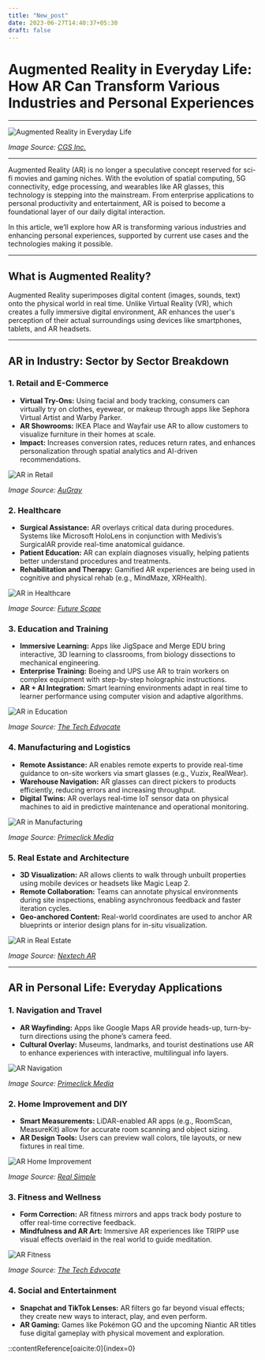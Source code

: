 ```yaml
---
title: "New_post"
date: 2023-06-27T14:40:37+05:30
draft: false
---
```


# Augmented Reality in Everyday Life: How AR Can Transform Various Industries and Personal Experiences

---

![Augmented Reality in Everyday Life](https://www.cgsinc.com/blog/wp-content/uploads/2016/07/AR-Impact.jpg)

*Image Source: [CGS Inc.](https://www.cgsinc.com/blog/5-ways-augmented-reality-impacts-your-daily-life)*

---

Augmented Reality (AR) is no longer a speculative concept reserved for sci-fi movies and gaming niches. With the evolution of spatial computing, 5G connectivity, edge processing, and wearables like AR glasses, this technology is stepping into the mainstream. From enterprise applications to personal productivity and entertainment, AR is poised to become a foundational layer of our daily digital interaction.

In this article, we’ll explore how AR is transforming various industries and enhancing personal experiences, supported by current use cases and the technologies making it possible.

---

## What is Augmented Reality?

Augmented Reality superimposes digital content (images, sounds, text) onto the physical world in real time. Unlike Virtual Reality (VR), which creates a fully immersive digital environment, AR enhances the user's perception of their actual surroundings using devices like smartphones, tablets, and AR headsets.

---

## AR in Industry: Sector by Sector Breakdown

### 1. **Retail and E-Commerce**

- **Virtual Try-Ons:** Using facial and body tracking, consumers can virtually try on clothes, eyewear, or makeup through apps like Sephora Virtual Artist and Warby Parker.
- **AR Showrooms:** IKEA Place and Wayfair use AR to allow customers to visualize furniture in their homes at scale.
- **Impact:** Increases conversion rates, reduces return rates, and enhances personalization through spatial analytics and AI-driven recommendations.

![AR in Retail](https://www.augray.com/wp-content/uploads/2018/02/AR-in-Retail.jpg)

*Image Source: [AuGray](https://www.augray.com/blog/augmented-reality-will-benefit-your-life/)*

### 2. **Healthcare**

- **Surgical Assistance:** AR overlays critical data during procedures. Systems like Microsoft HoloLens in conjunction with Medivis’s SurgicalAR provide real-time anatomical guidance.
- **Patient Education:** AR can explain diagnoses visually, helping patients better understand procedures and treatments.
- **Rehabilitation and Therapy:** Gamified AR experiences are being used in cognitive and physical rehab (e.g., MindMaze, XRHealth).

![AR in Healthcare](https://joinfuturescape.com/wp-content/uploads/2024/02/AR-in-Healthcare.jpg)

*Image Source: [Future Scape](https://joinfuturescape.com/2024/02/14/10-fascinating-examples-of-augmented-reality-in-everyday-life/)*

### 3. **Education and Training**

- **Immersive Learning:** Apps like JigSpace and Merge EDU bring interactive, 3D learning to classrooms, from biology dissections to mechanical engineering.
- **Enterprise Training:** Boeing and UPS use AR to train workers on complex equipment with step-by-step holographic instructions.
- **AR + AI Integration:** Smart learning environments adapt in real time to learner performance using computer vision and adaptive algorithms.

![AR in Education](https://www.thetechedvocate.org/wp-content/uploads/2024/02/AR-in-Education.jpg)

*Image Source: [The Tech Edvocate](https://www.thetechedvocate.org/10-cool-applications-of-ar-technology-in-everyday-life/)*

### 4. **Manufacturing and Logistics**

- **Remote Assistance:** AR enables remote experts to provide real-time guidance to on-site workers via smart glasses (e.g., Vuzix, RealWear).
- **Warehouse Navigation:** AR glasses can direct pickers to products efficiently, reducing errors and increasing throughput.
- **Digital Twins:** AR overlays real-time IoT sensor data on physical machines to aid in predictive maintenance and operational monitoring.

![AR in Manufacturing](https://primeclickmedia.com/wp-content/uploads/2023/06/AR-in-Manufacturing.jpg)

*Image Source: [Primeclick Media](https://primeclickmedia.com/augmented-reality-in-everyday-life/)*

### 5. **Real Estate and Architecture**

- **3D Visualization:** AR allows clients to walk through unbuilt properties using mobile devices or headsets like Magic Leap 2.
- **Remote Collaboration:** Teams can annotate physical environments during site inspections, enabling asynchronous feedback and faster iteration cycles.
- **Geo-anchored Content:** Real-world coordinates are used to anchor AR blueprints or interior design plans for in-situ visualization.

![AR in Real Estate](https://www.nextechar.com/wp-content/uploads/2023/05/AR-in-Real-Estate.jpg)

*Image Source: [Nextech AR](https://www.nextechar.com/blog/real-world-applications-of-augmented-reality)*

---

## AR in Personal Life: Everyday Applications

### 1. **Navigation and Travel**

- **AR Wayfinding:** Apps like Google Maps AR provide heads-up, turn-by-turn directions using the phone’s camera feed.
- **Cultural Overlay:** Museums, landmarks, and tourist destinations use AR to enhance experiences with interactive, multilingual info layers.

![AR Navigation](https://primeclickmedia.com/wp-content/uploads/2023/06/AR-Navigation.jpg)

*Image Source: [Primeclick Media](https://primeclickmedia.com/augmented-reality-in-everyday-life/)*

### 2. **Home Improvement and DIY**

- **Smart Measurements:** LiDAR-enabled AR apps (e.g., RoomScan, MeasureKit) allow for accurate room scanning and object sizing.
- **AR Design Tools:** Users can preview wall colors, tile layouts, or new fixtures in real time.

![AR Home Improvement](https://www.realsimple.com/wp-content/uploads/2023/02/AR-Home-Design.jpg)

*Image Source: [Real Simple](https://www.realsimple.com/ar-home-design-6831070)*

### 3. **Fitness and Wellness**

- **Form Correction:** AR fitness mirrors and apps track body posture to offer real-time corrective feedback.
- **Mindfulness and AR Art:** Immersive AR experiences like TRIPP use visual effects overlaid in the real world to guide meditation.

![AR Fitness](https://www.thetechedvocate.org/wp-content/uploads/2024/02/AR-Fitness.jpg)

*Image Source: [The Tech Edvocate](https://www.thetechedvocate.org/10-cool-applications-of-ar-technology-in-everyday-life/)*

### 4. **Social and Entertainment**

- **Snapchat and TikTok Lenses:** AR filters go far beyond visual effects; they create new ways to interact, play, and even perform.
- **AR Gaming:** Games like Pokémon GO and the upcoming Niantic AR titles fuse digital gameplay with physical movement and exploration.

::contentReference[oaicite:0]{index=0}